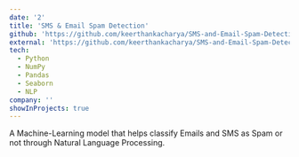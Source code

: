 ```yaml
---
date: '2'
title: 'SMS & Email Spam Detection'
github: 'https://github.com/keerthankacharya/SMS-and-Email-Spam-Detection'
external: 'https://github.com/keerthankacharya/SMS-and-Email-Spam-Detection'
tech:
  - Python
  - NumPy
  - Pandas
  - Seaborn
  - NLP
company: ''
showInProjects: true
---
```


A Machine-Learning model that helps classify Emails and SMS as Spam or not through Natural Language Processing.
